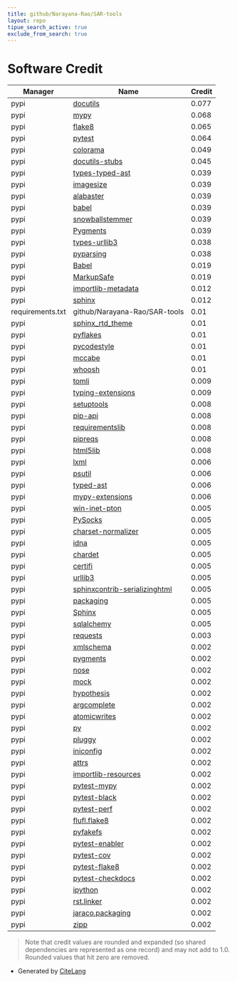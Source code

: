 ```yaml
---
title: github/Narayana-Rao/SAR-tools
layout: repo
tipue_search_active: true
exclude_from_search: true
---
```

# Software Credit

|Manager|Name|Credit|
|-------|----|------|
|pypi|[docutils](http://docutils.sourceforge.net/)|0.077|
|pypi|[mypy](http://www.mypy-lang.org/)|0.068|
|pypi|[flake8](https://github.com/pycqa/flake8)|0.065|
|pypi|[pytest](https://docs.pytest.org/en/latest/)|0.064|
|pypi|[colorama](https://github.com/tartley/colorama)|0.049|
|pypi|[docutils-stubs](https://github.com/tk0miya/docutils-stubs)|0.045|
|pypi|[types-typed-ast](https://github.com/python/typeshed)|0.039|
|pypi|[imagesize](https://github.com/shibukawa/imagesize_py)|0.039|
|pypi|[alabaster](https://alabaster.readthedocs.io)|0.039|
|pypi|[babel](http://babel.pocoo.org/)|0.039|
|pypi|[snowballstemmer](https://github.com/snowballstem/snowball)|0.039|
|pypi|[Pygments](https://pygments.org/)|0.039|
|pypi|[types-urllib3](https://pypi.org/project/types-urllib3)|0.038|
|pypi|[pyparsing](https://pypi.org/project/pyparsing)|0.038|
|pypi|[Babel](https://pypi.org/project/Babel)|0.019|
|pypi|[MarkupSafe](https://pypi.org/project/MarkupSafe)|0.019|
|pypi|[importlib-metadata](https://github.com/python/importlib_metadata)|0.012|
|pypi|[sphinx](https://www.sphinx-doc.org/)|0.012|
|requirements.txt|github/Narayana-Rao/SAR-tools|0.01|
|pypi|[sphinx_rtd_theme](https://github.com/rtfd/sphinx_rtd_theme/)|0.01|
|pypi|[pyflakes](https://pypi.org/project/pyflakes)|0.01|
|pypi|[pycodestyle](https://pypi.org/project/pycodestyle)|0.01|
|pypi|[mccabe](https://pypi.org/project/mccabe)|0.01|
|pypi|[whoosh](https://pypi.org/project/whoosh)|0.01|
|pypi|[tomli](https://pypi.org/project/tomli)|0.009|
|pypi|[typing-extensions](https://pypi.org/project/typing-extensions)|0.009|
|pypi|[setuptools](https://pypi.org/project/setuptools)|0.008|
|pypi|[pip-api](https://pypi.org/project/pip-api)|0.008|
|pypi|[requirementslib](https://pypi.org/project/requirementslib)|0.008|
|pypi|[pipreqs](https://pypi.org/project/pipreqs)|0.008|
|pypi|[html5lib](https://pypi.org/project/html5lib)|0.008|
|pypi|[lxml](https://pypi.org/project/lxml)|0.006|
|pypi|[psutil](https://pypi.org/project/psutil)|0.006|
|pypi|[typed-ast](https://pypi.org/project/typed-ast)|0.006|
|pypi|[mypy-extensions](https://pypi.org/project/mypy-extensions)|0.006|
|pypi|[win-inet-pton](https://pypi.org/project/win-inet-pton)|0.005|
|pypi|[PySocks](https://pypi.org/project/PySocks)|0.005|
|pypi|[charset-normalizer](https://pypi.org/project/charset-normalizer)|0.005|
|pypi|[idna](https://pypi.org/project/idna)|0.005|
|pypi|[chardet](https://pypi.org/project/chardet)|0.005|
|pypi|[certifi](https://pypi.org/project/certifi)|0.005|
|pypi|[urllib3](https://pypi.org/project/urllib3)|0.005|
|pypi|[sphinxcontrib-serializinghtml](http://sphinx-doc.org/)|0.005|
|pypi|[packaging](https://github.com/pypa/packaging)|0.005|
|pypi|[Sphinx](https://pypi.org/project/Sphinx)|0.005|
|pypi|[sqlalchemy](https://pypi.org/project/sqlalchemy)|0.005|
|pypi|[requests](https://requests.readthedocs.io)|0.003|
|pypi|[xmlschema](https://github.com/sissaschool/xmlschema)|0.002|
|pypi|[pygments](https://pypi.org/project/pygments)|0.002|
|pypi|[nose](https://pypi.org/project/nose)|0.002|
|pypi|[mock](https://pypi.org/project/mock)|0.002|
|pypi|[hypothesis](https://pypi.org/project/hypothesis)|0.002|
|pypi|[argcomplete](https://pypi.org/project/argcomplete)|0.002|
|pypi|[atomicwrites](https://pypi.org/project/atomicwrites)|0.002|
|pypi|[py](https://pypi.org/project/py)|0.002|
|pypi|[pluggy](https://pypi.org/project/pluggy)|0.002|
|pypi|[iniconfig](https://pypi.org/project/iniconfig)|0.002|
|pypi|[attrs](https://pypi.org/project/attrs)|0.002|
|pypi|[importlib-resources](https://pypi.org/project/importlib-resources)|0.002|
|pypi|[pytest-mypy](https://pypi.org/project/pytest-mypy)|0.002|
|pypi|[pytest-black](https://pypi.org/project/pytest-black)|0.002|
|pypi|[pytest-perf](https://pypi.org/project/pytest-perf)|0.002|
|pypi|[flufl.flake8](https://pypi.org/project/flufl.flake8)|0.002|
|pypi|[pyfakefs](https://pypi.org/project/pyfakefs)|0.002|
|pypi|[pytest-enabler](https://pypi.org/project/pytest-enabler)|0.002|
|pypi|[pytest-cov](https://pypi.org/project/pytest-cov)|0.002|
|pypi|[pytest-flake8](https://pypi.org/project/pytest-flake8)|0.002|
|pypi|[pytest-checkdocs](https://pypi.org/project/pytest-checkdocs)|0.002|
|pypi|[ipython](https://pypi.org/project/ipython)|0.002|
|pypi|[rst.linker](https://pypi.org/project/rst.linker)|0.002|
|pypi|[jaraco.packaging](https://pypi.org/project/jaraco.packaging)|0.002|
|pypi|[zipp](https://pypi.org/project/zipp)|0.002|


> Note that credit values are rounded and expanded (so shared dependencies are represented as one record) and may not add to 1.0. Rounded values that hit zero are removed.


- Generated by [CiteLang](https://github.com/vsoch/citelang)
